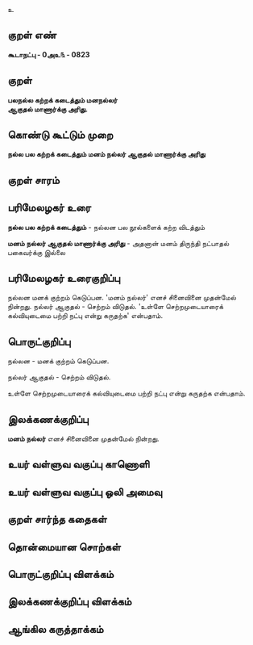 உ

## குறள் எண் 

**கூடாநட்பு - 0அஉ௩ - 0823**

## குறள் 

**பலநல்ல கற்றக் கடைத்தும் மனநல்லர்  
ஆகுதல் மாணார்க்கு அரிது.**

## கொண்டு கூட்டும் முறை

**நல்ல பல கற்றக் கடைத்தும் மனம் நல்லர் ஆகுதல் மாணார்க்கு அரிது**

## குறள் சாரம் 


## பரிமேலழகர் உரை

**நல்ல பல கற்றக் கடைத்தும்** - நல்லன பல நூல்களைக் கற்ற விடத்தும் 

**மனம் நல்லர் ஆகுதல் மாணார்க்கு அரிது** - அதனான் மனம் திருந்தி நட்பாதல் பகைவர்க்கு இல்லை 

## பரிமேலழகர் உரைகுறிப்பு   

நல்லன மனக் குற்றம் கெடுப்பன. 'மனம் நல்லர்' எனச் சினைவினை முதன்மேல் நின்றது. நல்லர் ஆகுதல் - செற்றம் விடுதல். 'உள்ளே செற்றமுடையாரைக் கல்வியுடைமை பற்றி நட்பு என்று கருதற்க' என்பதாம்.

## பொருட்குறிப்பு 

நல்லன - மனக் குற்றம் கெடுப்பன. 

நல்லர் ஆகுதல் - செற்றம் விடுதல். 

உள்ளே செற்றமுடையாரைக் கல்வியுடைமை பற்றி நட்பு என்று கருதற்க என்பதாம்.

## இலக்கணக்குறிப்பு  

**மனம் நல்லர்** எனச் சினைவினை முதன்மேல் நின்றது. 

## உயர் வள்ளுவ வகுப்பு காணொளி


## உயர் வள்ளுவ வகுப்பு ஒலி அமைவு 

 
## குறள் சார்ந்த கதைகள் 


## தொன்மையான சொற்கள்


## பொருட்குறிப்பு விளக்கம்


## இலக்கணக்குறிப்பு விளக்கம்


## ஆங்கில கருத்தாக்கம் 


